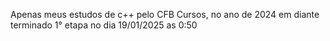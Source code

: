 Apenas meus estudos de c++ pelo CFB Cursos, no ano de 2024 em diante
terminado 1° etapa no dia 19/01/2025 as 0:50
